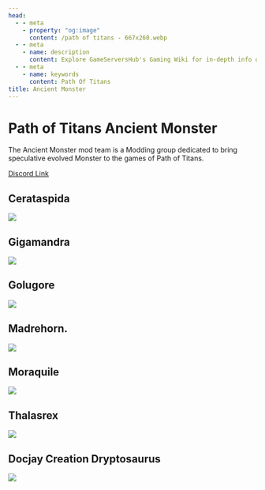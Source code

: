 ```yaml
---
head:
  - - meta
    - property: "og:image"
      content: /path of titans - 667x260.webp
  - - meta
    - name: description
      content: Explore GameServersHub's Gaming Wiki for in-depth info on Path of Titans. Find details on gameplay, features, and updates for the ultimate dino MMO adventure!
  - - meta
    - name: keywords
      content: Path Of Titans
title: Ancient Monster
---
```


# Path of Titans Ancient Monster

The Ancient Monster mod team is a Modding group dedicated to bring speculative evolved Monster to the games of Path of Titans.

[Discord Link](https://discord.gg/WyqmaNqPKb)

## Cerataspida

<a href='./path-of-titans-amcerataspida' target='_blank'> <img src='https://web-cdn.alderongames.com/files/1270/conversions/Cerata_modpage-icon.jpg' /> </a>

<!-- ### [Dankanaptera](#) -->

## Gigamandra

<a href='./path-of-titans-gigamandra' target='_blank'> <img src='https://web-cdn.alderongames.com/files/1083/conversions/Gigamandra_Modpage-icon.jpg' /> </a>

## Golugore

<a href='./path-of-titans-golugore' target='_blank'> <img src='https://web-cdn.alderongames.com/files/822/conversions/Golugore_icon-icon.jpg' /> </a>

## Madrehorn.

<a href='./path-of-titans-ammadrehorn' target='_blank'> <img src='https://web-cdn.alderongames.com/files/866/conversions/Mod-page-icon-for-madrehorn-icon.jpg' /> </a>

## Moraquile

<a href='./path-of-titans-ammoraquile' target='_blank'> <img src='https://web-cdn.alderongames.com/files/892/conversions/Moraquile_icon-icon.jpg' /> </a>

## Thalasrex

<a href='./path-of-titans-amthalasrex' target='_blank'> <img src='https://web-cdn.alderongames.com/files/1104/conversions/thalasrex_modpage-icon.jpg' /> </a>

## Docjay Creation Dryptosaurus

<a href='./path-of-titans-djcdryptosaurus' target='_blank'> <img src='https://web-cdn.alderongames.com/files/963/conversions/modpageicon-icon.jpg' /> </a>
